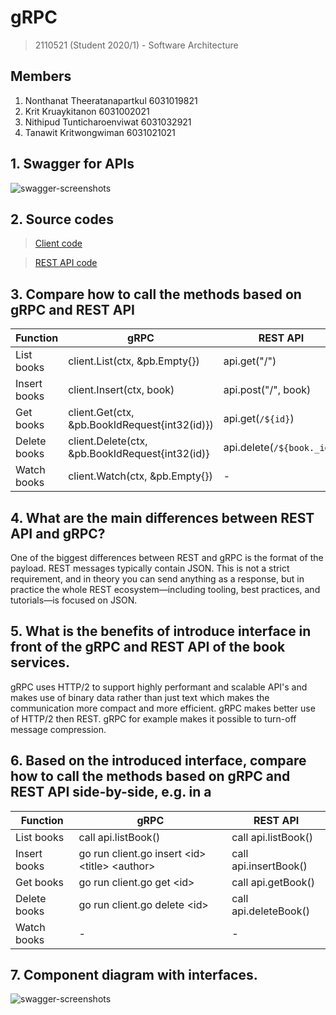 # gRPC

> 2110521 (Student 2020/1) - Software Architecture

## Members

1. Nonthanat Theeratanapartkul 6031019821
2. Krit Kruaykitanon 6031002021
3. Nithipud Tunticharoenviwat 6031032921
4. Tanawit Kritwongwiman 6031021021

## 1. Swagger for APIs

![swagger-screenshots](http://lmsotfy.com/so.png)

## 2. Source codes

> [Client code](https://github.com/2110521-2563-1-Software-Architecture/gRPC/tree/master/client)

> [REST API code](https://github.com/2110521-2563-1-Software-Architecture/gRPC/tree/master/rest-api)

## 3. Compare how to call the methods based on gRPC and REST API

| Function     | gRPC                                            | REST API                   |
| ------------ | ----------------------------------------------- | -------------------------- |
| List books   | client.List(ctx, &pb.Empty{})                   | api.get("/")               |
| Insert books | client.Insert(ctx, book)                        | api.post("/", book)        |
| Get books    | client.Get(ctx, &pb.BookIdRequest{int32(id)})   | api.get(`/${id}`)          |
| Delete books | client.Delete(ctx, &pb.BookIdRequest{int32(id)} | api.delete(`/${book._id}`) |
| Watch books  | client.Watch(ctx, &pb.Empty{})                  | -                          |

## 4. What are the main differences between REST API and gRPC?

One of the biggest differences between REST and gRPC is the format of the payload. REST messages typically contain JSON. This is not a strict requirement, and in theory you can send anything as a response, but in practice the whole REST ecosystem—including tooling, best practices, and tutorials—is focused on JSON.

## 5. What is the benefits of introduce interface in front of the gRPC and REST API of the book services.

gRPC uses HTTP/2 to support highly performant and scalable API's and makes use of binary data rather than just text which makes the communication more compact and more efficient. gRPC makes better use of HTTP/2 then REST. gRPC for example makes it possible to turn-off message compression.

## 6. Based on the introduced interface, compare how to call the methods based on gRPC and REST API side-by-side, e.g. in a

| Function     | gRPC                                                | REST API |
| ------------ | --------------------------------------------------- | -------- |
| List books   | call api.listBook()                                 | call api.listBook()    |
| Insert books | go run client.go insert \<id\> \<title\> \<author\> | call api.insertBook()            |
| Get books    | go run client.go get \<id\>                         | call api.getBook()             |
| Delete books | go run client.go delete \<id\>                      | call api.deleteBook()             |
| Watch books  | -                         | -        |

## 7. Component diagram with interfaces.

![swagger-screenshots](http://lmsotfy.com/so.png)
